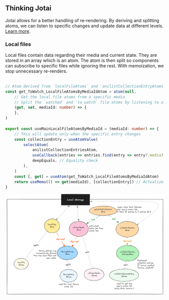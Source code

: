 ## Thinking Jotai

Jotai allows for a better handling of re-rendering.
By deriving and splitting atoms, we can listen to specific changes and update data at different levels.
[Learn more](https://jotai.org/docs/recipes/large-objects).

### Local files

Local files contain data regarding their media and current state.
They are stored in an array which is an atom. The atom is then split so components can subscribe to specific files while
ignoring the rest.
With memoization, we stop unnecessary re-renders.

```ts

// Atom derived from `localFileAtoms` and `anilistCollectionEntryAtoms`
const get_ToWatch_LocalFileAtomsByMediaIdAtom = atom(null,
    // Get the local file atoms from a specific media
    // Split the `watched` and `to watch` file atoms by listening to a specific `anilistCollectionEntryAtom`
    (get, set, mediaId: number) => {
    },
)

export const useMainLocalFileAtomsByMediaId = (mediaId: number) => {
    // This will update only when the specific entry changes
    const collectionEntry = useAtomValue(
        selectAtom(
            anilistCollectionEntriesAtom,
            useCallback(entries => entries.find(entry => entry?.media?.id === mediaId), []), // Stable reference
            deepEquals, // Equality check
        ),
    )
    const [, get] = useAtom(get_ToWatch_LocalFileAtomsByMediaIdAtom)
    return useMemo(() => get(mediaId), [collectionEntry]) // Actualize atom list when collection entry changes 
}
```

![img_3.png](img_3.png)
